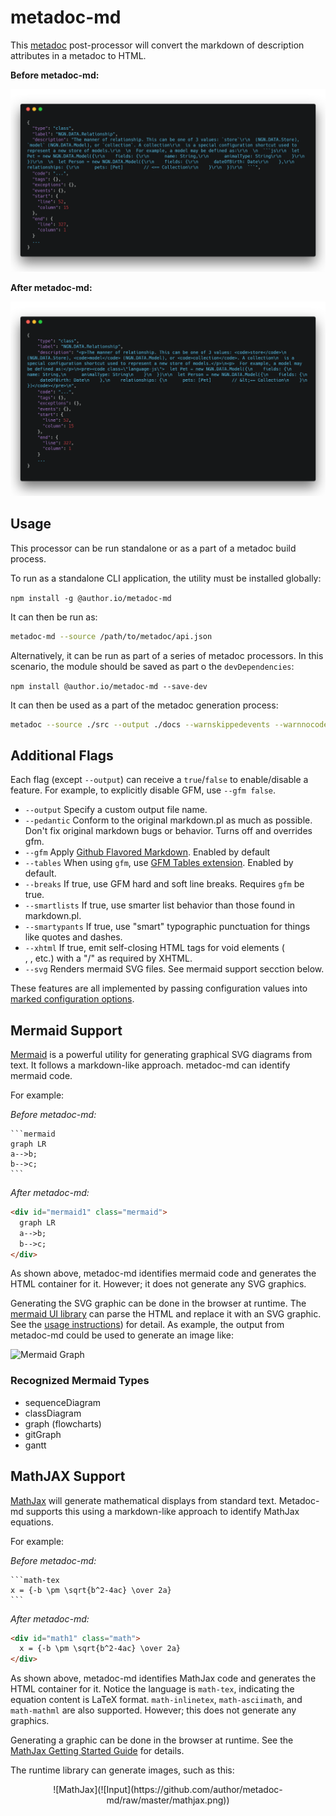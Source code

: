 # metadoc-md

This [metadoc](https://github.com/author/metadoc) post-processor will convert the markdown of description attributes in a metadoc to  HTML.

**Before metadoc-md:**

![Input](https://github.com/author/metadoc-md/raw/master/input.png)

**After metadoc-md:**

![Output](https://github.com/author/metadoc-md/raw/master/output.png)

## Usage

This processor can be run standalone or as a part of a metadoc build process.

To run as a standalone CLI application, the utility must be installed globally:

`npm install -g @author.io/metadoc-md`

It can then be run as:

```sh
metadoc-md --source /path/to/metadoc/api.json
```

Alternatively, it can be run as part of a series of metadoc processors. In this scenario, the module should be saved as part o the `devDependencies`:

`npm install @author.io/metadoc-md --save-dev`

It can then be used as a part of the metadoc generation process:

```sh
metadoc --source ./src --output ./docs --warnskippedevents --warnnocode --ignore ./work/in/progress | metadoc-md
```

## Additional Flags

Each flag (except `--output`) can receive a `true`/`false` to enable/disable a feature. For example, to explicitly disable GFM, use `--gfm false`.

- `--output` Specify a custom output file name.
- `--pedantic` Conform to the original markdown.pl as much as possible. Don't fix original markdown bugs or behavior. Turns off and overrides gfm.
- `--gfm` Apply [Github Flavored Markdown](https://github.github.com/gfm/). Enabled by default
- `--tables` When using `gfm`, use [GFM Tables extension](https://github.github.com/gfm/#tables-extension-). Enabled by default.
- `--breaks` 	If true, use GFM hard and soft line breaks. Requires `gfm` be true.
- `--smartlists` If true, use smarter list behavior than those found in markdown.pl.
- `--smartypants` If true, use "smart" typographic punctuation for things like quotes and dashes.
- `--xhtml` If true, emit self-closing HTML tags for void elements (<br/>, <img/>, etc.) with a "/" as required by XHTML.
- `--svg` Renders mermaid SVG files. See mermaid support secction below.

These features are all implemented by passing configuration values into [marked configuration options](https://marked.js.org/#/USING_ADVANCED.md#options).

## Mermaid Support

[Mermaid](https://github.com/knsv/mermaid) is a powerful utility for generating graphical SVG diagrams from text. It follows a markdown-like approach. metadoc-md can identify mermaid code.

For example:

_Before metadoc-md:_

````
```mermaid
graph LR
a-->b;
b-->c;
```
````

_After metadoc-md:_

```html
<div id="mermaid1" class="mermaid">
  graph LR
  a-->b;
  b-->c;
</div>
```

As shown above, metadoc-md identifies mermaid code and generates the HTML container for it. However; it does not generate any SVG graphics.

Generating the SVG graphic can be done in the browser at runtime. The [mermaid UI library](https://www.jsdelivr.com/package/npm/mermaid) can parse the HTML and replace it with an SVG graphic. See the [usage instructions](https://mermaidjs.github.io/mermaidAPI.html)) for detail. As example, the output from metadoc-md could be used to generate an image like:

![Mermaid Graph](![Output](https://github.com/author/metadoc-md/raw/master/mermaid.png))

### Recognized Mermaid Types

- sequenceDiagram
- classDiagram
- graph (flowcharts)
- gitGraph
- gantt

## MathJAX Support

[MathJax](http://mathjax.org/) will generate mathematical displays from standard text. Metadoc-md supports this using a markdown-like approach to identify MathJax equations.

For example:

_Before metadoc-md:_

````
```math-tex
x = {-b \pm \sqrt{b^2-4ac} \over 2a}
```
````

_After metadoc-md:_

```html
<div id="math1" class="math">
  x = {-b \pm \sqrt{b^2-4ac} \over 2a}
</div>
```

As shown above, metadoc-md identifies MathJax code and generates the HTML container for it. Notice the language is `math-tex`, indicating the equation content is LaTeX format. `math-inlinetex`, `math-asciimath`, and `math-mathml` are also supported. However; this does not generate any graphics.

Generating a graphic can be done in the browser at runtime. See the [MathJax Getting Started Guide](https://www.mathjax.org/#gettingstarted) for details.

The runtime library can generate images, such as this:

<div style="text-align: center; width: 100%;">
![MathJax](![Input](https://github.com/author/metadoc-md/raw/master/mathjax.png))
</div>
